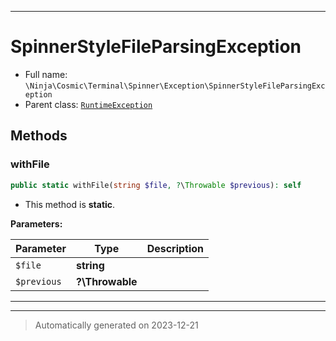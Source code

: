 ***

# SpinnerStyleFileParsingException





* Full name: `\Ninja\Cosmic\Terminal\Spinner\Exception\SpinnerStyleFileParsingException`
* Parent class: [`RuntimeException`](../../../../../RuntimeException.md)




## Methods


### withFile



```php
public static withFile(string $file, ?\Throwable $previous): self
```



* This method is **static**.




**Parameters:**

| Parameter | Type | Description |
|-----------|------|-------------|
| `$file` | **string** |  |
| `$previous` | **?\Throwable** |  |





***


***
> Automatically generated on 2023-12-21
